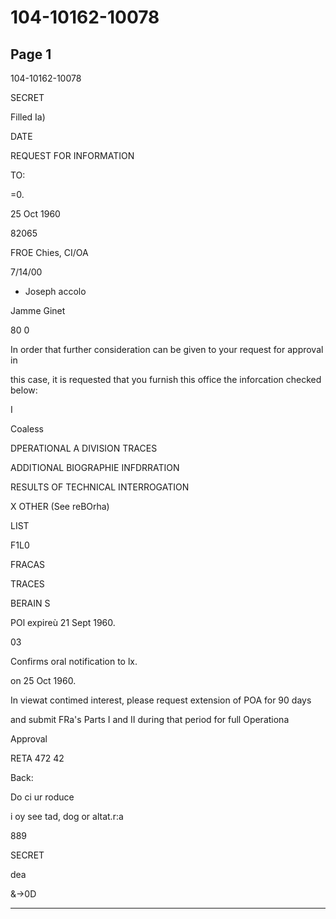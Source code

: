 # 104-10162-10078

## Page 1

104-10162-10078

SECRET

Filled Ia)

DATE

REQUEST FOR INFORMATION

TO:

=0.

25 Oct 1960

82065

FROE Chies, CI/OA

7/14/00

- Joseph accolo

Jamme Ginet

80 0

In order that further consideration can be given to your request for approval in

this case, it is requested that you furnish this office the inforcation checked below:

I

Coaless

DPERATIONAL A DIVISION TRACES

ADDITIONAL BIOGRAPHIE INFDRRATION

RESULTS OF TECHNICAL INTERROGATION

X OTHER (See reBOrha)

LIST

F1L0

FRACAS

TRACES

BERAIN S

POl expireù 21 Sept 1960.

03

Confirms oral notification to lx.

on 25 Oct 1960.

In viewat contimed interest, please request extension of POA for 90 days

and submit FRa's Parts I and II during that period for full Operationa

Approval

RETA 472 42

Back:

Do ci ur roduce

i oy see tad, dog or altat.r:a

889

SECRET

dea

&→0D

---

